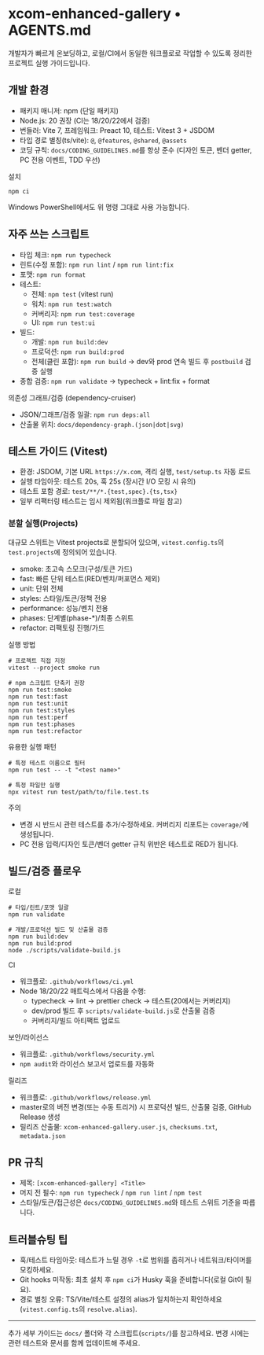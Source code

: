 # xcom-enhanced-gallery • AGENTS.md

개발자가 빠르게 온보딩하고, 로컬/CI에서 동일한 워크플로로 작업할 수 있도록
정리한 프로젝트 실행 가이드입니다.

## 개발 환경

- 패키지 매니저: npm (단일 패키지)
- Node.js: 20 권장 (CI는 18/20/22에서 검증)
- 번들러: Vite 7, 프레임워크: Preact 10, 테스트: Vitest 3 + JSDOM
- 타입 경로 별칭(ts/vite): `@`, `@features`, `@shared`, `@assets`
- 코딩 규칙: `docs/CODING_GUIDELINES.md`를 항상 준수 (디자인 토큰, 벤더 getter,
  PC 전용 이벤트, TDD 우선)

설치

```pwsh
npm ci
```

Windows PowerShell에서도 위 명령 그대로 사용 가능합니다.

## 자주 쓰는 스크립트

- 타입 체크: `npm run typecheck`
- 린트(수정 포함): `npm run lint` / `npm run lint:fix`
- 포맷: `npm run format`
- 테스트:
  - 전체: `npm test` (vitest run)
  - 워치: `npm run test:watch`
  - 커버리지: `npm run test:coverage`
  - UI: `npm run test:ui`
- 빌드:
  - 개발: `npm run build:dev`
  - 프로덕션: `npm run build:prod`
  - 전체(클린 포함): `npm run build` → dev와 prod 연속 빌드 후 `postbuild` 검증
    실행
- 종합 검증: `npm run validate` → typecheck + lint:fix + format

의존성 그래프/검증 (dependency-cruiser)

- JSON/그래프/검증 일괄: `npm run deps:all`
- 산출물 위치: `docs/dependency-graph.(json|dot|svg)`

## 테스트 가이드 (Vitest)

- 환경: JSDOM, 기본 URL `https://x.com`, 격리 실행, `test/setup.ts` 자동 로드
- 실행 타임아웃: 테스트 20s, 훅 25s (장시간 I/O 모킹 시 유의)
- 테스트 포함 경로: `test/**/*.{test,spec}.{ts,tsx}`
- 일부 리팩터링 테스트는 임시 제외됨(워크플로 파일 참고)

### 분할 실행(Projects)

대규모 스위트는 Vitest projects로 분할되어 있으며, `vitest.config.ts`의
`test.projects`에 정의되어 있습니다.

- smoke: 초고속 스모크(구성/토큰 가드)
- fast: 빠른 단위 테스트(RED/벤치/퍼포먼스 제외)
- unit: 단위 전체
- styles: 스타일/토큰/정책 전용
- performance: 성능/벤치 전용
- phases: 단계별(phase-\*)/최종 스위트
- refactor: 리팩토링 진행/가드

실행 방법

```pwsh
# 프로젝트 직접 지정
vitest --project smoke run

# npm 스크립트 단축키 권장
npm run test:smoke
npm run test:fast
npm run test:unit
npm run test:styles
npm run test:perf
npm run test:phases
npm run test:refactor
```

유용한 실행 패턴

```pwsh
# 특정 테스트 이름으로 필터
npm run test -- -t "<test name>"

# 특정 파일만 실행
npx vitest run test/path/to/file.test.ts
```

주의

- 변경 시 반드시 관련 테스트를 추가/수정하세요. 커버리지 리포트는 `coverage/`에
  생성됩니다.
- PC 전용 입력/디자인 토큰/벤더 getter 규칙 위반은 테스트로 RED가 됩니다.

## 빌드/검증 플로우

로컬

```pwsh
# 타입/린트/포맷 일괄
npm run validate

# 개발/프로덕션 빌드 및 산출물 검증
npm run build:dev
npm run build:prod
node ./scripts/validate-build.js
```

CI

- 워크플로: `.github/workflows/ci.yml`
- Node 18/20/22 매트릭스에서 다음을 수행:
  - typecheck → lint → prettier check → 테스트(20에서는 커버리지)
  - dev/prod 빌드 후 `scripts/validate-build.js`로 산출물 검증
  - 커버리지/빌드 아티팩트 업로드

보안/라이선스

- 워크플로: `.github/workflows/security.yml`
- `npm audit`와 라이선스 보고서 업로드를 자동화

릴리즈

- 워크플로: `.github/workflows/release.yml`
- master로의 버전 변경(또는 수동 트리거) 시 프로덕션 빌드, 산출물 검증, GitHub
  Release 생성
- 릴리즈 산출물: `xcom-enhanced-gallery.user.js`, `checksums.txt`,
  `metadata.json`

## PR 규칙

- 제목: `[xcom-enhanced-gallery] <Title>`
- 머지 전 필수: `npm run typecheck` / `npm run lint` / `npm test`
- 스타일/토큰/접근성은 `docs/CODING_GUIDELINES.md`와 테스트 스위트 기준을
  따릅니다.

## 트러블슈팅 팁

- 훅/테스트 타임아웃: 테스트가 느릴 경우 `-t`로 범위를 좁히거나
  네트워크/타이머를 모킹하세요.
- Git hooks 미작동: 최초 설치 후 `npm ci`가 Husky 훅을 준비합니다(로컬 Git이
  필요).
- 경로 별칭 오류: TS/Vite/테스트 설정의 alias가 일치하는지
  확인하세요(`vitest.config.ts`의 `resolve.alias`).

---

추가 세부 가이드는 `docs/` 폴더와 각 스크립트(`scripts/`)를 참고하세요. 변경
시에는 관련 테스트와 문서를 함께 업데이트해 주세요.
